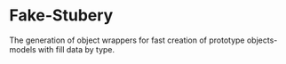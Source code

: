 # Fake-Stubery
The generation of object wrappers for fast creation of prototype objects-models with fill data by type.
